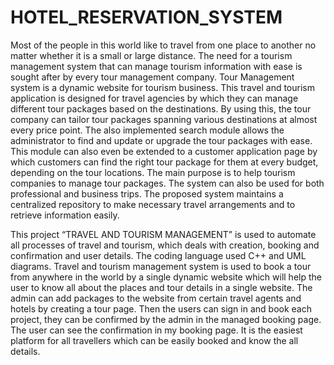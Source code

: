 # HOTEL_RESERVATION_SYSTEM
Most of the people in this world like to travel from one place to another no matter whether it 
is a small or large distance. The need for a tourism management system that can manage 
tourism information with ease is sought after by every tour management company. Tour 
Management system is a dynamic website for tourism business. This travel and tourism 
application is designed for travel agencies by which they can manage different tour packages 
based on the destinations. By using this, the tour company can tailor tour packages spanning 
various destinations at almost every price point. The also implemented search module allows 
the administrator to find and update or upgrade the tour packages with ease. This module can 
also even be extended to a customer application page by which customers can find the right 
tour package for them at every budget, depending on the tour locations. The main purpose is 
to help tourism companies to manage tour packages. The system can also be used for both 
professional and business trips. The proposed system maintains a centralized repository to 
make necessary travel arrangements and to retrieve information easily. 

This project “TRAVEL AND TOURISM MANAGEMENT” is used to automate all processes 
of travel and tourism, which deals with creation, booking and confirmation and user details. 
The coding language used C++ and UML diagrams. Travel and tourism management system 
is used to book a tour from anywhere in the world by a single dynamic website which will help 
the user to know all about the places and tour details in a single website. The admin can add 
packages to the website from certain travel agents and hotels by creating a tour page. Then the 
users can sign in and book each project, they can be confirmed by the admin in the managed 
booking page. The user can see the confirmation in my booking page. It is the easiest platform 
for all travellers which can be easily booked and know the all details.

